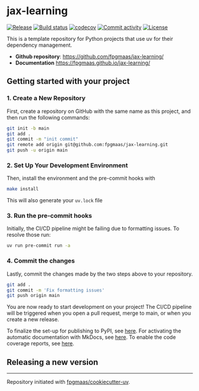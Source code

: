 # jax-learning

[![Release](https://img.shields.io/github/v/release/fpgmaas/jax-learning)](https://img.shields.io/github/v/release/fpgmaas/jax-learning)
[![Build status](https://img.shields.io/github/actions/workflow/status/fpgmaas/jax-learning/main.yml?branch=main)](https://github.com/fpgmaas/jax-learning/actions/workflows/main.yml?query=branch%3Amain)
[![codecov](https://codecov.io/gh/fpgmaas/jax-learning/branch/main/graph/badge.svg)](https://codecov.io/gh/fpgmaas/jax-learning)
[![Commit activity](https://img.shields.io/github/commit-activity/m/fpgmaas/jax-learning)](https://img.shields.io/github/commit-activity/m/fpgmaas/jax-learning)
[![License](https://img.shields.io/github/license/fpgmaas/jax-learning)](https://img.shields.io/github/license/fpgmaas/jax-learning)

This is a template repository for Python projects that use uv for their dependency management.

- **Github repository**: <https://github.com/fpgmaas/jax-learning/>
- **Documentation** <https://fpgmaas.github.io/jax-learning/>

## Getting started with your project

### 1. Create a New Repository

First, create a repository on GitHub with the same name as this project, and then run the following commands:

```bash
git init -b main
git add .
git commit -m "init commit"
git remote add origin git@github.com:fpgmaas/jax-learning.git
git push -u origin main
```

### 2. Set Up Your Development Environment

Then, install the environment and the pre-commit hooks with

```bash
make install
```

This will also generate your `uv.lock` file

### 3. Run the pre-commit hooks

Initially, the CI/CD pipeline might be failing due to formatting issues. To resolve those run:

```bash
uv run pre-commit run -a
```

### 4. Commit the changes

Lastly, commit the changes made by the two steps above to your repository.

```bash
git add .
git commit -m 'Fix formatting issues'
git push origin main
```

You are now ready to start development on your project!
The CI/CD pipeline will be triggered when you open a pull request, merge to main, or when you create a new release.

To finalize the set-up for publishing to PyPI, see [here](https://fpgmaas.github.io/cookiecutter-uv/features/publishing/#set-up-for-pypi).
For activating the automatic documentation with MkDocs, see [here](https://fpgmaas.github.io/cookiecutter-uv/features/mkdocs/#enabling-the-documentation-on-github).
To enable the code coverage reports, see [here](https://fpgmaas.github.io/cookiecutter-uv/features/codecov/).

## Releasing a new version



---

Repository initiated with [fpgmaas/cookiecutter-uv](https://github.com/fpgmaas/cookiecutter-uv).
